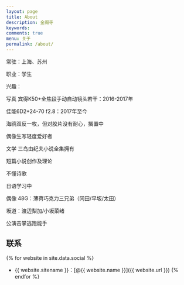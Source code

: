 ```yaml
---
layout: page
title: About
description: 金阁寺
keywords: 
comments: true
menu: 关于
permalink: /about/
---
```

常驻：上海、苏州

职业：学生

兴趣：

写真
宾得K50+全焦段手动自动镜头若干：2016-2017年

佳能6D2+24-70 f2.8：2017年至今

海鸥双反一枚，但对胶片没有耐心，搁置中

偶像生写轻度爱好者

文学
三岛由纪夫小说全集拥有

短篇小说创作及理论

不懂诗歌

日语学习中

偶像
48G：薄荷巧克力三兄弟（冈田/早坂/太田）

坂道：渡辺梨加/小坂菜绪

公演击掌逃跑能手



## 联系

{% for website in site.data.social %}
* {{ website.sitename }}：[@{{ website.name }}]({{ website.url }})
{% endfor %}

